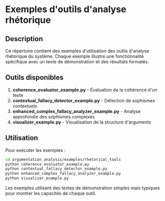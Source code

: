 # Exemples d'outils d'analyse rhétorique

## Description
Ce répertoire contient des exemples d'utilisation des outils d'analyse rhétorique du système. Chaque exemple illustre une fonctionnalité spécifique avec un texte de démonstration et des résultats formatés.

## Outils disponibles
1. **coherence_evaluator_example.py** - Évaluation de la cohérence d'un texte
2. **contextual_fallacy_detector_example.py** - Détection de sophismes contextuels
3. **enhanced_complex_fallacy_analyzer_example.py** - Analyse approfondie des sophismes complexes
4. **visualizer_example.py** - Visualisation de la structure d'arguments

## Utilisation
Pour exécuter les exemples :
```bash
cd argumentation_analysis/examples/rhetorical_tools
python coherence_evaluator_example.py
python contextual_fallacy_detector_example.py
python enhanced_complex_fallacy_analyzer_example.py
python visualizer_example.py
```

Les exemples utilisent des textes de démonstration simples mais typiques pour montrer les capacités de chaque outil.